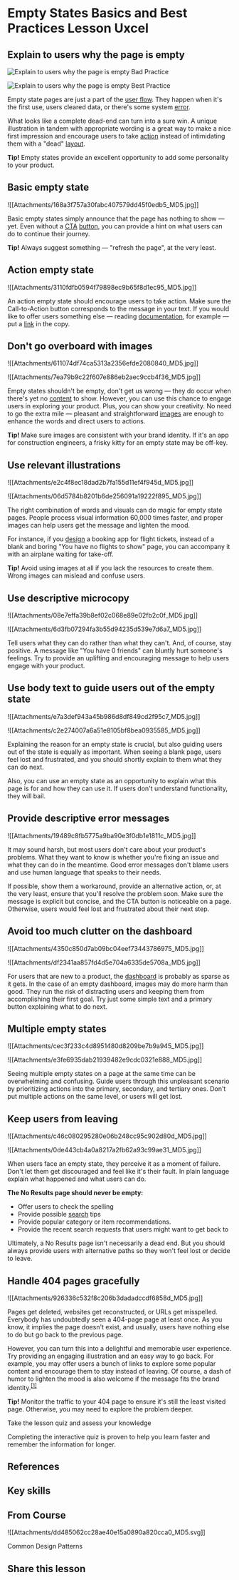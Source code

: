 # Empty States Basics and Best Practices Lesson  Uxcel
## Explain to users why the page is empty

![Explain to users why the page is empty Bad Practice](https://img.uxcel.com/practices/replace-the-element-1602859019475/b-1655792093400.jpg)

![Explain to users why the page is empty Best Practice](https://img.uxcel.com/practices/replace-the-element-1602859019475/a-1655792093392.jpg)

Empty state pages are just a part of the [user flow](https://app.uxcel.com/glossary/user-flow). They happen when it's the first use, users cleared data, or there's some system [error](https://app.uxcel.com/glossary/errors).

What looks like a complete dead-end can turn into a sure win. A unique illustration in tandem with appropriate wording is a great way to make a nice first impression and encourage users to take [action](https://app.uxcel.com/glossary/actions) instead of intimidating them with a "dead" [layout](https://app.uxcel.com/glossary/layout-composition).

**Tip!** Empty states provide an excellent opportunity to add some personality to your product.

## Basic empty state

![[Attachments/168a3f757a30fabc407579dd45f0edb5_MD5.jpg]]

Basic empty states simply announce that the page has nothing to show — yet. Even without a [CTA](https://app.uxcel.com/glossary/call-to-action) [button](https://app.uxcel.com/glossary/buttons), you can provide a hint on what users can do to continue their journey.

**Tip!** Always suggest something — "refresh the page", at the very least.

## Action empty state

![[Attachments/3110fdfb0594f79898ec9b65f8d1ec95_MD5.jpg]]

An action empty state should encourage users to take action. Make sure the Call-to-Action button corresponds to the message in your text. If you would like to offer users something else — reading [documentation](https://app.uxcel.com/glossary/documentation), for example — put a [link](https://app.uxcel.com/glossary/links) in the copy.

## Don't go overboard with images

![[Attachments/611074df74ca5313a2356efde2080840_MD5.jpg]]

![[Attachments/7ea79b9c22f607e886eb2aec9ccb4f36_MD5.jpg]]

Empty states shouldn't be empty, don't get us wrong — they do occur when there's yet no [content](https://app.uxcel.com/glossary/content) to show. However, you can use this chance to engage users in exploring your product. Plus, you can show your creativity. No need to go the extra mile — pleasant and straightforward [images](https://app.uxcel.com/glossary/images) are enough to enhance the words and direct users to actions.

**Tip!** Make sure images are consistent with your brand identity. If it's an app for construction engineers, a frisky kitty for an empty state may be off-key.

## Use relevant illustrations

![[Attachments/e2c4f8ec18dad2b7fa155d11ef4f945d_MD5.jpg]]

![[Attachments/06d5784b8201b6de256091a19222f895_MD5.jpg]]

The right combination of words and visuals can do magic for empty state pages. People process visual information 60,000 times faster, and proper images can help users get the message and lighten the mood.

For instance, if you [design](https://app.uxcel.com/glossary/design) a booking app for flight tickets, instead of a blank and boring "You have no flights to show" page, you can accompany it with an airplane waiting for take-off.

**Tip!** Avoid using images at all if you lack the resources to create them. Wrong images can mislead and confuse users.

## Use descriptive microcopy

![[Attachments/08e7effa39b8ef02c068e89e02fb2c0f_MD5.jpg]]

![[Attachments/6d3fb07294fa3b55d94235d539e7d6a7_MD5.jpg]]

Tell users what they can do rather than what they can't. And, of course, stay positive. A message like "You have 0 friends" can bluntly hurt someone's feelings. Try to provide an uplifting and encouraging message to help users engage with your product.

## Use body text to guide users out of the empty state

![[Attachments/e7a3def943a45b986d8df849cd2f95c7_MD5.jpg]]

![[Attachments/c2e274007a6a51e8105bf8bea0935585_MD5.jpg]]

Explaining the reason for an empty state is crucial, but also guiding users out of the state is equally as important. When seeing a blank page, users feel lost and frustrated, and you should shortly explain to them what they can do next.

Also, you can use an empty state as an opportunity to explain what this page is for and how they can use it. If users don't understand functionality, they will bail.

## Provide descriptive error messages

![[Attachments/19489c8fb5775a9ba90e3f0db1e1811c_MD5.jpg]]

It may sound harsh, but most users don't care about your product's problems. What they want to know is whether you're fixing an issue and what they can do in the meantime. Good error messages don't blame users and use human language that speaks to their needs.

If possible, show them a workaround, provide an alternative action, or, at the very least, ensure that you'll resolve the problem soon. Make sure the message is explicit but concise, and the CTA button is noticeable on a page. Otherwise, users would feel lost and frustrated about their next step.

## Avoid too much clutter on the dashboard

![[Attachments/4350c850d7ab09bc04eef73443786975_MD5.jpg]]

![[Attachments/df2341aa857fd4d5e704a6335de5708a_MD5.jpg]]

For users that are new to a product, the [dashboard](https://app.uxcel.com/glossary/dashboard) is probably as sparse as it gets. In the case of an empty dashboard, images may do more harm than good. They run the risk of distracting users and keeping them from accomplishing their first goal. Try just some simple text and a primary button explaining what to do next.

## Multiple empty states

![[Attachments/cec3f233c4d8951480d8209be7b9a945_MD5.jpg]]

![[Attachments/e3fe6935dab21939482e9cdc0321e888_MD5.jpg]]

Seeing multiple empty states on a page at the same time can be overwhelming and confusing. Guide users through this unpleasant scenario by prioritizing actions into the primary, secondary, and tertiary ones. Don't put multiple actions on the same level, or users will get lost.

## Keep users from leaving

![[Attachments/c46c080295280e06b248cc95c902d80d_MD5.jpg]]

![[Attachments/0de443cb4a0a8217a2fb62a93c99ae31_MD5.jpg]]

When users face an empty state, they perceive it as a moment of failure. Don't let them get discouraged and feel like it's their fault. In plain language explain what happened and what users can do.

**The No Results page should never be empty:**

-   Offer users to check the spelling
-   Provide possible [search](https://app.uxcel.com/glossary/search) tips
-   Provide popular category or item recommendations.
-   Provide the recent search requests that users might want to get back to

Ultimately, a No Results page isn't necessarily a dead end. But you should always provide users with alternative paths so they won't feel lost or decide to leave.

## Handle 404 pages gracefully

![[Attachments/926336c532f8c206b3dadadccdf6858d_MD5.jpg]]

Pages get deleted, websites get reconstructed, or URLs get misspelled. Everybody has undoubtedly seen a 404-page page at least once. As you know, it implies the page doesn't exist, and usually, users have nothing else to do but go back to the previous page.

However, you can turn this into a delightful and memorable user experience. Try providing an engaging illustration and an easy way to go back. For example, you may offer users a bunch of links to explore some popular content and encourage them to stay instead of leaving. Of course, a dash of humor to lighten the mood is also welcome if the message fits the brand identity.<sup><a href="moz-extension://1fff0f8b-616f-485f-8cf3-32584a1a9298/#anchor-1" rel="noopener noreferrer" applinkanchor="">[1]</a></sup>

**Tip!** Monitor the traffic to your 404 page to ensure it's still the least visited page. Otherwise, you may need to explore the problem deeper.

Take the lesson quiz and assess your knowledge

Completing the interactive quiz is proven to help you learn faster and remember the information for longer.

## References

## Key skills

## From Course

![[Attachments/dd485062cc28ae40e15a0890a820cca0_MD5.svg]]

Common Design Patterns

## Share this lesson